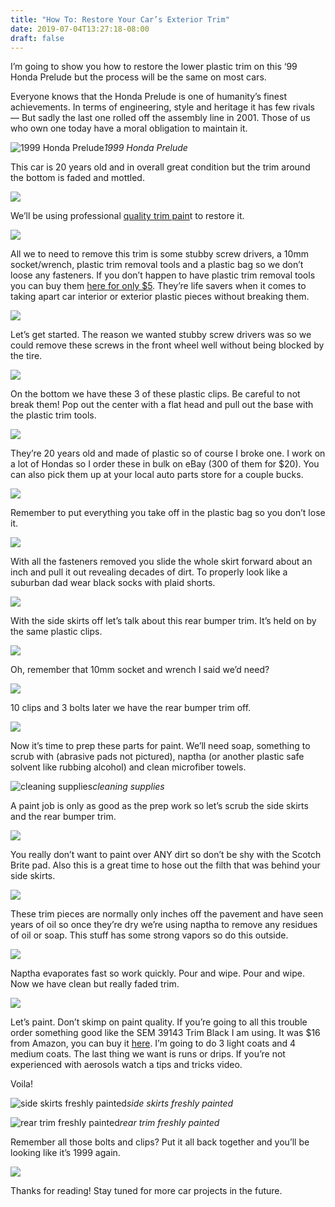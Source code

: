 ```yaml
---
title: "How To: Restore Your Car’s Exterior Trim"
date: 2019-07-04T13:27:18-08:00
draft: false
---
```


I’m going to show you how to restore the lower plastic trim on this ‘99 Honda Prelude but the process will be the same on most cars.

Everyone knows that the Honda Prelude is one of humanity’s finest achievements. In terms of engineering, style and heritage it has few rivals — But sadly the last one rolled off the assembly line in 2001. Those of us who own one today have a moral obligation to maintain it.

![1999 Honda Prelude](https://cdn-images-1.medium.com/max/2400/0*qm-lgnehJngWVjKd.jpg)*1999 Honda Prelude*

This car is 20 years old and in overall great condition but the trim around the bottom is faded and mottled.

![](https://cdn-images-1.medium.com/max/2000/1*YLY2_CYjDYuPxVUjNCk2Yw.png)

We’ll be using professional [quality trim pain](https://amzn.to/2JYHMNB)t to restore it.

![](https://cdn-images-1.medium.com/max/3072/0*CXYWjxzJRiFGGqnQ)

All we to need to remove this trim is some stubby screw drivers, a 10mm socket/wrench, plastic trim removal tools and a plastic bag so we don’t loose any fasteners. If you don’t happen to have plastic trim removal tools you can buy them [here for only $5](https://amzn.to/2SLyxTM). They’re life savers when it comes to taking apart car interior or exterior plastic pieces without breaking them.

![](https://cdn-images-1.medium.com/max/2398/0*DPpvpwLr7x9WlddO.jpg)

Let’s get started. The reason we wanted stubby screw drivers was so we could remove these screws in the front wheel well without being blocked by the tire.

![](https://cdn-images-1.medium.com/max/4096/0*XY0zWkMrMSmmQqmY)

On the bottom we have these 3 of these plastic clips. Be careful to not break them! Pop out the center with a flat head and pull out the base with the plastic trim tools.

![](https://cdn-images-1.medium.com/max/2000/1*dfzRrGN4gp9Aq2F4cHR-8w.png)

They’re 20 years old and made of plastic so of course I broke one. I work on a lot of Hondas so I order these in bulk on eBay (300 of them for $20). You can also pick them up at your local auto parts store for a couple bucks.

![](https://cdn-images-1.medium.com/max/2000/0*YgBSu0P281xO7mNe.jpg)

Remember to put everything you take off in the plastic bag so you don’t lose it.

![](https://cdn-images-1.medium.com/max/2110/1*MbRNh3zVlIeY3Y2CvR9--g.png)

With all the fasteners removed you slide the whole skirt forward about an inch and pull it out revealing decades of dirt. To properly look like a suburban dad wear black socks with plaid shorts.

![](https://cdn-images-1.medium.com/max/2000/1*XdOwENSHx62CgUST2UNJMg.png)

With the side skirts off let’s talk about this rear bumper trim. It’s held on by the same plastic clips.

![](https://cdn-images-1.medium.com/max/4096/0*h3bT1lFxYkcD7WXp)

Oh, remember that 10mm socket and wrench I said we’d need?

![](https://cdn-images-1.medium.com/max/2400/0*CfZWZTeuBiLSDUeZ.jpg)

10 clips and 3 bolts later we have the rear bumper trim off.

![](https://cdn-images-1.medium.com/max/4096/0*fgS0-iwp0IWdLdeW)

Now it’s time to prep these parts for paint. We’ll need soap, something to scrub with (abrasive pads not pictured), naptha (or another plastic safe solvent like rubbing alcohol) and clean microfiber towels.

![cleaning supplies](https://cdn-images-1.medium.com/max/4096/0*QWxZmz2RPloBB9CD)*cleaning supplies*

A paint job is only as good as the prep work so let’s scrub the side skirts and the rear bumper trim.

![](https://cdn-images-1.medium.com/max/2400/0*SvWO2MwExRgeBBY2.jpg)

You really don’t want to paint over ANY dirt so don’t be shy with the Scotch Brite pad. Also this is a great time to hose out the filth that was behind your side skirts.

![](https://cdn-images-1.medium.com/max/2000/1*HUb_5e6uZYVKDhHRy7_q4w.png)

These trim pieces are normally only inches off the pavement and have seen years of oil so once they’re dry we’re using naptha to remove any residues of oil or soap. This stuff has some strong vapors so do this outside.

![](https://cdn-images-1.medium.com/max/2000/0*dRfXDnlVGMMlmtJR.jpg)

Naptha evaporates fast so work quickly. Pour and wipe. Pour and wipe. Now we have clean but really faded trim.

![](https://cdn-images-1.medium.com/max/3220/1*KILGFO1a7hnvTL4V199O7w.png)

Let’s paint. Don’t skimp on paint quality. If you’re going to all this trouble order something good like the SEM 39143 Trim Black I am using. It was $16 from Amazon, you can buy it [here](https://amzn.to/2JYHMNB). I’m going to do 3 light coats and 4 medium coats. The last thing we want is runs or drips. If you’re not experienced with aerosols watch a tips and tricks video.

Voila!

![side skirts freshly painted](https://cdn-images-1.medium.com/max/2400/0*pRuoXpovsu3cZsve.jpg)*side skirts freshly painted*

![rear trim freshly painted](https://cdn-images-1.medium.com/max/3756/1*fuYlr7d5DIZM2MWEZEkLXg.png)*rear trim freshly painted*

Remember all those bolts and clips? Put it all back together and you’ll be looking like it’s 1999 again.

![](https://cdn-images-1.medium.com/max/4096/0*islSDNUiIxVGhuJO)

Thanks for reading! Stay tuned for more car projects in the future.
